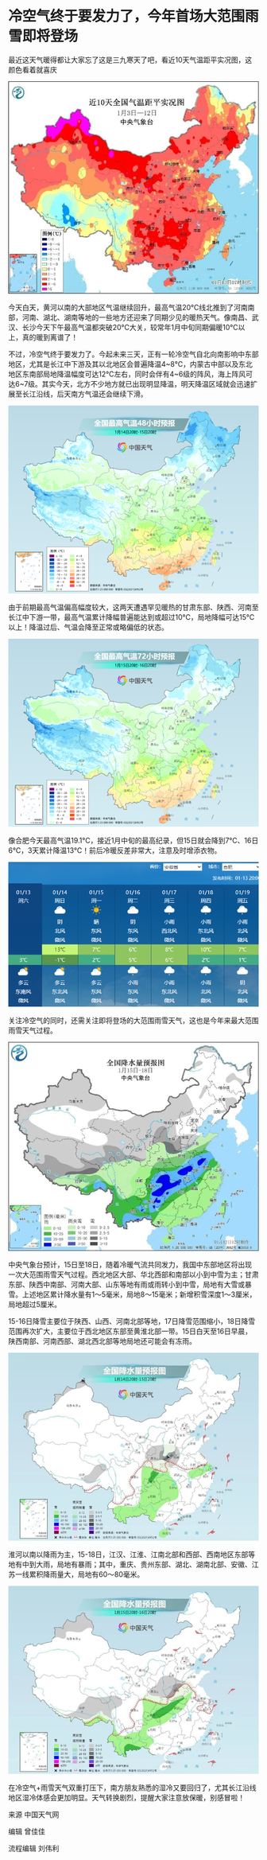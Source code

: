 # 冷空气终于要发力了，今年首场大范围雨雪即将登场

最近这天气暖得都让大家忘了这是三九寒天了吧，看近10天气温距平实况图，这颜色看着就喜庆

![b43344448245b3324e78d09c9aeeb143.jpg](https://raw.githubusercontent.com/qqhsx/qqnews_image/main/2024/01/13/冷空气终于要发力了，今年首场大范围雨雪即将登场/b43344448245b3324e78d09c9aeeb143.jpg)

今天白天，黄河以南的大部地区气温继续回升，最高气温20℃线北推到了河南南部，河南、湖北、湖南等地的一些地方还迎来了同期少见的暖热天气。像南昌、武汉、长沙今天下午最高气温都突破20℃大关，较常年1月中旬同期偏暖10℃以上，真的暖到离谱了！

不过，冷空气终于要发力了。今起未来三天，正有一轮冷空气自北向南影响中东部地区，尤其是长江中下游及其以北地区会普遍降温4~8℃，内蒙古中部以及东北地区东南部局地降温幅度可达12℃左右，同时会伴有4~6级的阵风，海上阵风可达6~7级。其实今天，北方不少地方就已出现明显降温，明天降温区域就会迅速扩展至长江沿线，后天南方气温还会继续下滑。

![8f6fa54c968f6a7d013f01b9388d54d0.jpg](https://raw.githubusercontent.com/qqhsx/qqnews_image/main/2024/01/13/冷空气终于要发力了，今年首场大范围雨雪即将登场/8f6fa54c968f6a7d013f01b9388d54d0.jpg)

由于前期最高气温偏高幅度较大，这两天遭遇罕见暖热的甘肃东部、陕西、河南至长江中下游一带，最高气温累计降幅普遍能达到或超过10℃，局地降幅可达15℃以上！降温过后、气温会降至正常或略偏低的状态。

![cd89a1a228de0e3379f9c43ec50b9858.jpg](https://raw.githubusercontent.com/qqhsx/qqnews_image/main/2024/01/13/冷空气终于要发力了，今年首场大范围雨雪即将登场/cd89a1a228de0e3379f9c43ec50b9858.jpg)

像合肥今天最高气温19.1℃，接近1月中旬的最高纪录，但15日就会降到7℃、16日6℃，3天累计降温13℃！前后冷暖反差非常大，注意及时增添衣物。

![b26d114c1b63363cdfd712d069ace1f4.jpg](https://raw.githubusercontent.com/qqhsx/qqnews_image/main/2024/01/13/冷空气终于要发力了，今年首场大范围雨雪即将登场/b26d114c1b63363cdfd712d069ace1f4.jpg)

关注冷空气的同时，还需关注即将登场的大范围雨雪天气，这也是今年来最大范围雨雪天气过程。

![1f1e114aac15899a8baca76e0e67d7f6.jpg](https://raw.githubusercontent.com/qqhsx/qqnews_image/main/2024/01/13/冷空气终于要发力了，今年首场大范围雨雪即将登场/1f1e114aac15899a8baca76e0e67d7f6.jpg)

中央气象台预计，15日至18日，随着冷暖气流共同发力，我国中东部地区将出现一次大范围雨雪天气过程。西北地区大部、华北西部和南部以小到中雪为主；甘肃东部、陕西中南部、河南大部、山东等地有雨或雨转小到中雪，局地有大雪或暴雪。上述地区累计降水量有1～5毫米，局地8～15毫米；新增积雪深度1～3厘米，局地超过5厘米。

15-16日降雪主要位于陕西、山西、河南北部等地，17日降雪范围缩小，18日降雪范围再次扩大，主要位于西北地区东部至黄淮北部一带。15日白天至16日早晨，陕西南部、河南西部、湖北西北部等地局地还可能会有冻雨。

![959d7ee0590fe8f7adf39be2859bf1ef.jpg](https://raw.githubusercontent.com/qqhsx/qqnews_image/main/2024/01/13/冷空气终于要发力了，今年首场大范围雨雪即将登场/959d7ee0590fe8f7adf39be2859bf1ef.jpg)

淮河以南以降雨为主，15-18日，江汉、江淮、江南北部和西部、西南地区东部等地有中到大雨，局地有暴雨；其中，重庆、贵州东部、湖北、湖南北部、安徽、江苏一线累积降雨量大，局地有60～80毫米。

![87600c00f3957c311d3ae882358239a5.jpg](https://raw.githubusercontent.com/qqhsx/qqnews_image/main/2024/01/13/冷空气终于要发力了，今年首场大范围雨雪即将登场/87600c00f3957c311d3ae882358239a5.jpg)

在冷空气+雨雪天气双重打压下，南方朋友熟悉的湿冷又要回归了，尤其长江沿线地区湿冷体感会更加明显。天气转换剧烈，提醒大家注意放保暖，别感冒啦！

来源 中国天气网

编辑 曾佳佳

流程编辑 刘伟利

